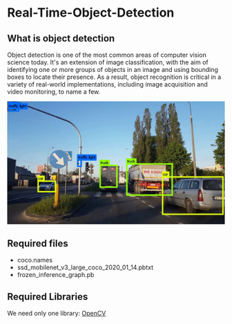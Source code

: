 # Real-Time-Object-Detection
## What is object detection
Object detection is one of the most common areas of computer vision science today. It's an extension of image classification, with the aim of identifying one or more groups of objects in an image and using bounding boxes to locate their presence. As a result, object recognition is critical in a variety of real-world implementations, including image acquisition and video monitoring, to name a few.

![object detection](https://github.com/Hatem-Zehir/Real-Time-Object-Detection/blob/main/assets/object_detection.jpg)

## Required files
- coco.names
- ssd_mobilenet_v3_large_coco_2020_01_14.pbtxt
- frozen_inference_graph.pb

## Required Libraries
We need only one library: [OpenCV](https://opencv.org/)
